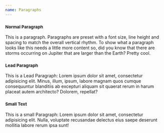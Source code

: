 ```yaml
---
name: Paragraphs
---
```

<h3><small>Normal Paragraph</small></h3>
<p>This is a paragraph. Paragraphs are preset with a font size, line height and spacing to match the overall vertical rhythm. To show what a paragraph looks like this needs a little more content so, did you know that there are storms occurring on Jupiter that are larger than the Earth? Pretty cool.</p>
<h3><small>Lead Paragraph</small></h3>
<p class="lead">This is a Lead Paragraph: Lorem ipsum dolor sit amet, consectetur adipisicing elit. Minus, illum, ipsum, labore magnam quos cumque consequuntur blanditiis ab excepturi aliquam sit quaerat rerum in harum placeat autem architecto? Dolorem, repellat?</p>
<h3><small>Small Text</small></h3>
<p class="text-small">This is a small Paragraph: Lorem ipsum dolor sit amet, consectetur adipisicing elit. Nulla, voluptate recusandae delectus eius saepe deserunt mollitia labore rerum ipsa sunt!</p>
